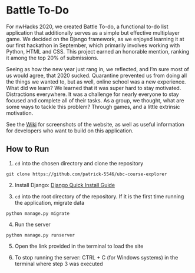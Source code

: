 # Battle To-Do
For nwHacks 2020, we created Battle To-do, a functional to-do list application that additionally serves as a simple but effective multiplayer game. We decided on the Django framework, as we enjoyed learning it at our first hackathon in September, which primarily involves working with Python, HTML and CSS. This project earned an honorable mention, ranking it among the top 20% of submissions.

Seeing as how the new year just rang in, we reflected, and I’m sure most of us would agree, that 2020 sucked. Quarantine prevented us from doing all the things we wanted to, but as well, online school was a new experience. What did we learn? We learned that it was super hard to stay motivated. Distractions everywhere. It was a challenge for nearly everyone to stay focused and complete all of their tasks. As a group, we thought, what are some ways to tackle this problem? Through games, and a little extrinsic motivation.

See the [Wiki](https://github.com/patrick-5546/battle-todo/wiki) for screenshots of the website, as well as useful information for developers who want to build on this application.

## How to Run
1. `cd` into the chosen directory and clone the repository
```
git clone https://github.com/patrick-5546/ubc-course-explorer
```
2. Install Django: [Django Quick Install Guide](https://docs.djangoproject.com/en/3.1/intro/install/)

3. `cd` into the root directory of the repository. If it is the first time running the application, migrate data
```
python manage.py migrate
```
4. Run the server
```
python manage.py runserver
```
5. Open the link provided in the terminal to load the site

6. To stop running the server: CTRL + C (for Windows systems) in the terminal where step 3 was executed

